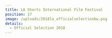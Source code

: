 ```yaml
---
title: LA Shorts International Film Festival
position: 17
image: /uploads/2018la_officialselectionbw.png
details:
  - Official Selection 2018
---
```


